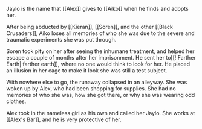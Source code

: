Jaylo is the name that [[Alex]] gives to [[Aiko]] when he finds and adopts her.

After being abducted by [[Kieran]], [[Soren]], and the other [[Black Crusaders]], Aiko loses all memories of who she was due to the severe and traumatic experiments she was put through. 

Soren took pity on her after seeing the inhumane treatment, and helped her escape a couple of months after her imprisonment. He sent her to[[! Farther Earth| farther earth]], where no one would think to look for her. He placed an illusion in her cage to make it look she was still a test subject. 

With nowhere else to go, the runaway collapsed in an alleyway. She was woken up by Alex, who had been shopping for supplies. She had no memories of who she was, how she got there, or why she was wearing odd clothes. 

Alex took in the nameless girl as his own and called her Jaylo. She works at [[Alex's Bar]], and he is very protective of her.